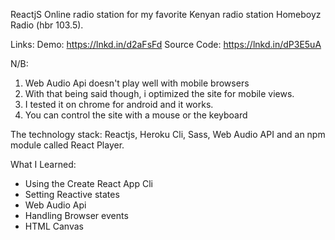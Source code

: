 
ReactjS Online radio station for my favorite Kenyan radio station Homeboyz Radio (hbr 103.5).

Links: 
Demo: https://lnkd.in/d2aFsFd
Source Code: https://lnkd.in/dP3E5uA

N/B: 
1. Web Audio Api doesn't play well with mobile browsers
2. With that being said though, i optimized the site for mobile views.
3. I tested it on chrome for android and it works.
4. You can control the site with a mouse or the keyboard

The technology stack: 
Reactjs, Heroku Cli, Sass, Web Audio API and an npm module called React Player.

What I Learned:
* Using the Create React App Cli
* Setting Reactive states
* Web Audio Api
* Handling Browser events
* HTML Canvas 
